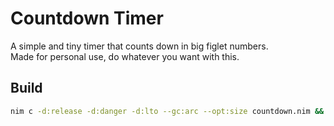 # Countdown Timer

A simple and tiny timer that counts down in big figlet numbers. \
Made for personal use, do whatever you want with this.

## Build

``` sh
nim c -d:release -d:danger -d:lto --gc:arc --opt:size countdown.nim && strip -s countdown
```
